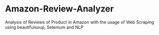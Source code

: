 # Amazon-Review-Analyzer
Analysis of Reviews of Product in Amazon with the usage of Web Scraping using beautifulsoup, Selenium and NLP
